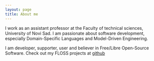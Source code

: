 ```yaml
---
layout: page
title: About me 
---
```


I work as an assistant professor at the Faculty of technical sciences,
University of Novi Sad. I am passionate about software development, especially
Domain-Specific Languages and Model-Driven Engineering.

I am developer, supporter, user and believer in Free/Libre Open-Source Software.
Check out my FLOSS projects at [github](https://github.com/igordejanovic/)
